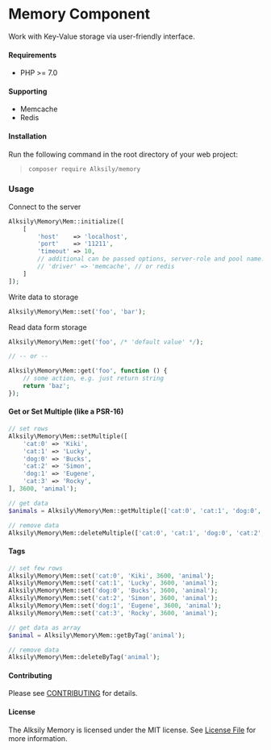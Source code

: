 Memory Component
====
Work with Key-Value storage via user-friendly interface.

#### Requirements
* PHP >= 7.0

#### Supporting
* Memcache
* Redis

#### Installation
Run the following command in the root directory of your web project:
  
> `composer require Alksily/memory`

### Usage
Connect to the server  
```php
Alksily\Memory\Mem::initialize([
    [
        'host'    => 'localhost',
        'port'    => '11211',
        'timeout' => 10,
        // additional can be passed options, server-role and pool name:
        // 'driver' => 'memcache', // or redis
    ]
]);
```

Write data to storage
```php
Alksily\Memory\Mem::set('foo', 'bar');
```

Read data form storage
```php
Alksily\Memory\Mem::get('foo', /* 'default value' */);

// -- or --

Alksily\Memory\Mem::get('foo', function () {
    // some action, e.g. just return string
    return 'baz';
});
```

#### Get or Set Multiple (like a PSR-16)

```php
// set rows
Alksily\Memory\Mem::setMultiple([
    'cat:0' => 'Kiki',
    'cat:1' => 'Lucky',
    'dog:0' => 'Bucks',
    'cat:2' => 'Simon',
    'dog:1' => 'Eugene',
    'cat:3' => 'Rocky',
], 3600, 'animal');

// get data
$animals = Alksily\Memory\Mem::getMultiple(['cat:0', 'cat:1', 'dog:0', 'cat:2', 'dog:1', 'cat:3']);

// remove data
Alksily\Memory\Mem::deleteMultiple(['cat:0', 'cat:1', 'dog:0', 'cat:2', 'dog:1', 'cat:3']);
```

#### Tags

```php
// set few rows
Alksily\Memory\Mem::set('cat:0', 'Kiki', 3600, 'animal');
Alksily\Memory\Mem::set('cat:1', 'Lucky', 3600, 'animal');
Alksily\Memory\Mem::set('dog:0', 'Bucks', 3600, 'animal');
Alksily\Memory\Mem::set('cat:2', 'Simon', 3600, 'animal');
Alksily\Memory\Mem::set('dog:1', 'Eugene', 3600, 'animal');
Alksily\Memory\Mem::set('cat:3', 'Rocky', 3600, 'animal');

// get data as array
$animal = Alksily\Memory\Mem::getByTag('animal');

// remove data
Alksily\Memory\Mem::deleteByTag('animal');
```

#### Contributing
Please see [CONTRIBUTING](CONTRIBUTING.md) for details.

#### License
The Alksily Memory is licensed under the MIT license. See [License File](LICENSE.md) for more information.
